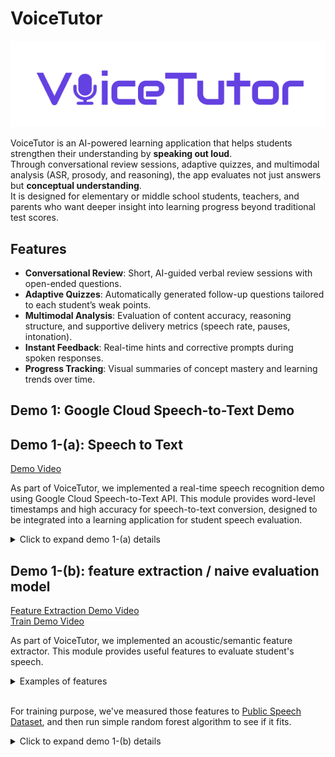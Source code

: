 # VoiceTutor

![Logo](https://raw.githubusercontent.com/snuhcs-course/swpp-2025-project-team-03/main/docs/images/logo.png)

VoiceTutor is an AI-powered learning application that helps students strengthen their understanding by **speaking out loud**.  
Through conversational review sessions, adaptive quizzes, and multimodal analysis (ASR, prosody, and reasoning), the app evaluates not just answers but **conceptual understanding**.  
It is designed for elementary or middle school students, teachers, and parents who want deeper insight into learning progress beyond traditional test scores.

## Features

- **Conversational Review**: Short, AI-guided verbal review sessions with open-ended questions.
- **Adaptive Quizzes**: Automatically generated follow-up questions tailored to each student’s weak points.
- **Multimodal Analysis**: Evaluation of content accuracy, reasoning structure, and supportive delivery metrics (speech rate, pauses, intonation).
- **Instant Feedback**: Real-time hints and corrective prompts during spoken responses.
- **Progress Tracking**: Visual summaries of concept mastery and learning trends over time.

## Demo 1: Google Cloud Speech-to-Text Demo

## Demo 1-(a): Speech to Text

[Demo Video](demo/videos/stt_demo.mp4)

As part of VoiceTutor, we implemented a real-time speech recognition demo using Google Cloud Speech-to-Text API. This module provides word-level timestamps and high accuracy for speech-to-text conversion, designed to be integrated into a learning application for student speech evaluation.

<details>
<summary> Click to expand demo 1-(a) details</summary>

### Implemented Features

- **Voice Recording**: Students can record their speech directly in the web browser
- **Text Transcription**: Converts speech to text with high accuracy
- **Word-level Timestamps**: Provides precise start/end times for each word

### Integration with Actual Application

When integrated into the actual learning application:

1. Students record their speech responses to learning prompts
2. Audio is captured and sent to the STT service
3. Google Cloud API processes the audio and returns text with timestamps
4. Results are sent to the Django backend server
5. The Django server evaluates the student's pronunciation, fluency, and accuracy
6. Feedback is provided to both students and instructors

## Project Structure

```
stt/
├── flask-server/          # Flask backend server
│   ├── app.py            # Main server file
│   ├── requirements.txt  # Python dependencies
│   └── uploads/          # Temporary file storage
├── stt-ui/               # React frontend
│   ├── src/
│   │   ├── App.js        # Main app component
│   │   └── components/
│   │       ├── STTRecorder.js  # Voice recording component
│   │       └── STTRecorder.css # Stylesheet
│   └── package.json      # Node.js dependencies
├── google_stt.py         # Google STT API client
├── google-cloud-setup.md # Google Cloud setup guide
├── start-server.bat      # Server startup script
├── start-ui.bat          # UI startup script
└── stt-project-*.json    # Google Cloud service account key
```

## Setup & Execution Instructions

### Prerequisites

- Python 3.8 or higher
- Node.js 16 or higher
- Google Cloud account with billing enabled
- FFmpeg (optional, for audio conversion)

### Environment Setup

We used the following environment configuration:

- **Operating System**: Windows 10/11
- **Python Version**: 3.8+
- **Node.js Version**: 16+
- **Browser**: Chrome/Edge (for WebRTC support)
- **Google Cloud Project**: stt-project-473514

### Step-by-Step Demo Execution

#### Step 1: Google Cloud Setup

1. **Create Google Cloud Project**

   - Go to [Google Cloud Console](https://console.cloud.google.com/)
   - Create a new project or select existing project
   - Note your project ID

2. **Enable Speech-to-Text API**

   - Navigate to "APIs & Services" > "Library"
   - Search for "Cloud Speech-to-Text API"
   - Click "Enable"

3. **Create Service Account**

   - Go to "IAM & Admin" > "Service Accounts"
   - Click "Create Service Account"
   - Name: `stt-service-account`
   - Role: "Cloud Speech-to-Text Client"
   - Create and download JSON key file

4. **Set Environment Variable**

   ```powershell
   # Windows PowerShell
   $env:GOOGLE_APPLICATION_CREDENTIALS="C:\path\to\your\service-account-key.json"

   # Windows Command Prompt
   set GOOGLE_APPLICATION_CREDENTIALS=C:\path\to\your\service-account-key.json

   # Linux/Mac
   export GOOGLE_APPLICATION_CREDENTIALS="/path/to/your/service-account-key.json"
   ```

#### Step 2: Backend Server Setup

1. **Navigate to Flask Server Directory**

   ```bash
   cd research/stt/flask-server
   ```

2. **Create Virtual Environment**

   ```bash
   python -m venv venv
   ```

3. **Activate Virtual Environment**

   ```bash
   # Windows
   venv\Scripts\activate

   # Linux/Mac
   source venv/bin/activate
   ```

4. **Install Dependencies**
   ```bash
   pip install -r requirements.txt
   ```

#### Step 3: Frontend Setup

1. **Navigate to React UI Directory**

   ```bash
   cd stt-ui
   ```

2. **Install Dependencies**
   ```bash
   npm install
   ```

#### Step 4: Run the Application

**Option 1: Using Batch Files (Windows)**

1. **Start Backend Server**

   ```bash
   # In first terminal
   ./start-server.bat
   ```

2. **Start Frontend**
   ```bash
   # In second terminal
   ./start-ui.bat
   ```

#### Step 5: Access the Application

- **Web Interface**: http://localhost:3000
- **API Server**: http://localhost:5000

#### Step 6: Test the Demo

1. Open http://localhost:3000 in your browser
2. Click "Start Recording" button
3. Speak clearly into your microphone
4. Click "Stop Recording" button
5. Wait for processing (usually 2-5 seconds)
6. View the transcribed text with word-level timestamps

</details>

## Demo 1-(b): feature extraction / naive evaluation model

[Feature Extraction Demo Video](demo/videos/preprocess_dataset.mp4)  
[Train Demo Video](demo/videos/train_basic.mp4)

As part of VoiceTutor, we implemented an acoustic/semantic feature extractor. This module provides useful features to evaluate student's speech.

<details>
<summary>Examples of features</summary>

### 🔈 Silence-related features

- **`total_silence_sec`** — total duration of silence (in seconds)
- **`percent_silence`** — ratio of silence to total utterance duration (%)

---

### 🎵 Pitch (f0) features

- **`min_f0_hz`** — minimum fundamental frequency (Hz)
- **`max_f0_hz`** — maximum fundamental frequency (Hz)
- **`range_f0_hz`** — overall f0 range (Hz)
- **`tot_slope_f0_st_per_s`** — average f0 slope over the voiced frames across the entire utterance (semitone/s)
- **`end_slope_f0_st_per_s`** — f0 slope in the ending segment (semitone/s)

---

### 💬 Semantic adjacency similarity

_(local coherence between consecutive sentences)_

- **`sem_adj_sim_mean`** — mean semantic similarity between adjacent sentences
- **`sem_adj_sim_std`** — standard deviation of adjacent sentence similarity
- **`sem_adj_sim_p10`** — 10th percentile of adjacent similarity
- **`sem_adj_sim_p50`** — median (50th percentile) of adjacent similarity
- **`sem_adj_sim_p90`** — 90th percentile of adjacent similarity
- **`sem_adj_sim_frac_high`** — fraction of sentence pairs with high similarity (≥ high_thr)
- **`sem_adj_sim_frac_low`** — fraction of sentence pairs with low similarity (≤ low_thr)

---

### 🧭 Topic transition and overall coherence

- **`sem_topic_path_len`** — cumulative semantic distance between adjacent sentences (higher → more topic shifts)
- **`sem_dist_to_centroid_mean`** — mean distance from document centroid (semantic dispersion)
- **`sem_dist_to_centroid_std`** — standard deviation of centroid distances
- **`sem_coherence_score`** — overall semantic cohesion score _(1 − mean centroid distance)_

---

### 🧩 Section-level cohesion and diversity

- **`sem_intra_coh`** — mean intra-section cohesion (front/middle/end segments)
- **`sem_inter_div`** — inter-section diversity of topic centroids (higher → more distinct sections)

</details>
<br />

For training purpose, we've measured those features to [Public Speech Dataset](https://www.aihub.or.kr/aihubdata/data/view.do?pageIndex=1&currMenu=115&topMenu=100&srchOneDataTy=DATA004&srchOptnCnd=OPTNCND001&searchKeyword=&srchDetailCnd=DETAILCND001&srchOrder=ORDER001&srchPagePer=20&srchDataRealmCode=REALM002&srchDataRealmCode=REALM010&aihubDataSe=data&dataSetSn=71663), and then run simple random forest algorithm to see if it fits.

<details>
<summary> Click to expand demo 1-(b) details</summary>

#### Step 1: Research Requirements Setup

1. **Navigate to Research Directory**

   ```bash
   cd research
   ```

2. **Create Virtual Environment**

   ```bash
   python -m venv venv
   ```

3. **Activate Virtual Environment**

   ```bash
   # Windows
   venv\Scripts\activate

   # Linux/Mac
   source venv/bin/activate
   ```

4. **Install Dependencies**
   ```bash
   pip install -r requirements.txt
   ```

#### Step 2: Run feature extractor with demo wav

Note that these command simply print out the features without changing or creating annotation files.

```bash
python extract_acoustic_features.py demo_data/certain.wav
python extract_acoustic_features.py demo_data/uncertain.wav

python extract_semantic_features.py demo_data/certain.json
python extract_semantic_features.py demo_data/uncertain.json
```

#### Step 3: Preprocess Speech Dataset (Optional)

With **research/dataset/\*.py**, you may preprocess speech dataset.  
[Sample Dataset](https://drive.google.com/file/d/1iViLvPPGB-bHA1GBeMPprkR_hkAQCHJY/view?usp=sharing) is a **very** small dataset sampled from [Public Speech Dataset](https://www.aihub.or.kr/aihubdata/data/view.do?pageIndex=1&currMenu=115&topMenu=100&srchOneDataTy=DATA004&srchOptnCnd=OPTNCND001&searchKeyword=&srchDetailCnd=DETAILCND001&srchOrder=ORDER001&srchPagePer=20&srchDataRealmCode=REALM002&srchDataRealmCode=REALM010&aihubDataSe=data&dataSetSn=71663). (for testing purpose)

You can preprocess dataset using commands like below.

```bash
# Command Examples
cd dataset

python mp4_to_wav.py --input_root "sample_dataset/train"
python label_formatter.py --input_root "sample_dataset/train/label"
python add_acoustic_features.py --input_root "sample_dataset/train"
python add_semantic_features.py --input_root "sample_dataset/train/label"

python mp4_to_wav.py --input_root "sample_dataset/valid"
python label_formatter.py --input_root "sample_dataset/valid/label"
python add_acoustic_features.py --input_root "sample_dataset/valid"
python add_semantic_features.py --input_root "sample_dataset/valid/label"
```

#### Step 4: Train with Public Speech Dataset

[Preprocessed Public Speech Dataset](https://drive.google.com/file/d/1tu9G6k25s6N6me_8KZ6Mw-57WU2Ri_AT/view?usp=sharing) is a dataset annotated with acoustic features. You can train a model on this dataset using the command below.

```bash
python train.py --dataset_path {your_dataset_path}
```

</details>
